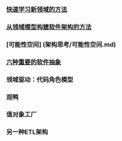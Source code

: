 ### [快速学习新领域的方法](架构思考/快速学习新领域的方法.md)
### [从领域模型构建软件架构的方法](架构思考/从领域模型构建软件架构的方法.md)
### [可能性空间] (架构思考/可能性空间.md)
### [六种重要的软件抽象 ](架构思考/六种重要的软件抽象.md)
### 领域驱动：代码角色模型

### 观鸭
### 值对象工厂
### 另一种ETL架构
